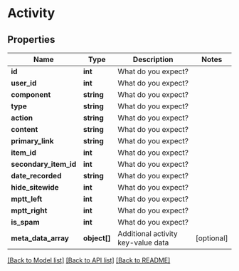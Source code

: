 # Activity

## Properties
Name | Type | Description | Notes
------------ | ------------- | ------------- | -------------
**id** | **int** | What do you expect? | 
**user_id** | **int** | What do you expect? | 
**component** | **string** | What do you expect? | 
**type** | **string** | What do you expect? | 
**action** | **string** | What do you expect? | 
**content** | **string** | What do you expect? | 
**primary_link** | **string** | What do you expect? | 
**item_id** | **int** | What do you expect? | 
**secondary_item_id** | **int** | What do you expect? | 
**date_recorded** | **string** | What do you expect? | 
**hide_sitewide** | **int** | What do you expect? | 
**mptt_left** | **int** | What do you expect? | 
**mptt_right** | **int** | What do you expect? | 
**is_spam** | **int** | What do you expect? | 
**meta_data_array** | **object[]** | Additional activity key-value data | [optional] 

[[Back to Model list]](../README.md#documentation-for-models) [[Back to API list]](../README.md#documentation-for-api-endpoints) [[Back to README]](../README.md)


